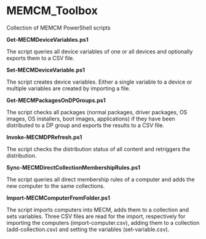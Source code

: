 # MEMCM_Toolbox
Collection of  MEMCM PowerShell scripts

**Get-MECMDeviceVariables.ps1**

The script queries all device variables of one or all devices and optionally exports them to a CSV file.

**Set-MECMDeviceVariable.ps1**

The script creates device variables. Either a single variable to a device or multiple variables are created by importing a file. 

**Get-MECMPackagesOnDPGroups.ps1**

The script checks all packages (normal packages, driver packages, OS images, OS installers, boot images, applications) if they have been distributed to a DP group and exports the results to a CSV file.

**Invoke-MECMDPRefresh.ps1**

The script checks the distribution status of all content and retriggers the distribution.

**Sync-MECMDirectCollectionMembershipRules.ps1**

The script queries all direct membership rules of a computer and adds the new computer to the same collections.

**Import-MECMComputerFromFolder.ps1**

The script imports computers into MECM, adds them to a collection and sets variables. Three CSV files are read for the import, respectively for importing the computers (import-computer.csv), adding them to a collection (add-collection.csv) and setting the variables (set-variable.csv). 
